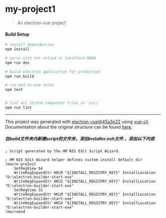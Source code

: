 # my-project1

> An electron-vue project

#### Build Setup

``` bash
# install dependencies
npm install

# serve with hot reload at localhost:9080
npm run dev

# build electron application for production
npm run build

# run end-to-end tests
npm test


# lint all JS/Vue component files in `src/`
npm run lint

```

---

This project was generated with [electron-vue](https://github.com/SimulatedGREG/electron-vue)@[45a3e22](https://github.com/SimulatedGREG/electron-vue/tree/45a3e224e7bb8fc71909021ccfdcfec0f461f634) using [vue-cli](https://github.com/vuejs/vue-cli). Documentation about the original structure can be found [here](https://simulatedgreg.gitbooks.io/electron-vue/content/index.html).

##### 在build文件夹内新建script的文件夹，添加installer.nsh文件 ，添加以下内容
```
; Script generated by the HM NIS Edit Script Wizard.

; HM NIS Edit Wizard helper defines custom install default dir
!macro preInit
    SetRegView 64
    WriteRegExpandStr HKLM "${INSTALL_REGISTRY_KEY}" InstallLocation "D:\electron-builder-start-exe"
    WriteRegExpandStr HKCU "${INSTALL_REGISTRY_KEY}" InstallLocation "D:\electron-builder-start-exe"
    SetRegView 32
    WriteRegExpandStr HKLM "${INSTALL_REGISTRY_KEY}" InstallLocation "D:\electron-builder-start-exe"
    WriteRegExpandStr HKCU "${INSTALL_REGISTRY_KEY}" InstallLocation "D:\electron-builder-start-exe"
!macroend
```
